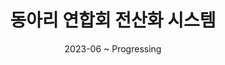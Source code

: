 ---
title: '동아리 연합회 전산화 시스템'
date: '2023-06 ~ Progressing'
tags: 'Svelte/SCSS/JavaScript/Frontend/Cloudflare'
---